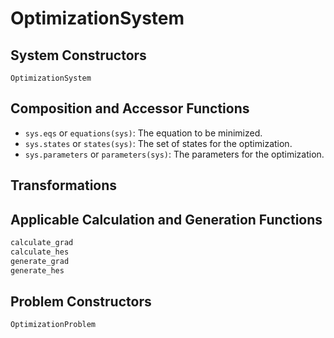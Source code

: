 # OptimizationSystem

## System Constructors

```@docs
OptimizationSystem
```

## Composition and Accessor Functions

- `sys.eqs` or `equations(sys)`: The equation to be minimized.
- `sys.states` or `states(sys)`: The set of states for the optimization.
- `sys.parameters` or `parameters(sys)`: The parameters for the optimization.

## Transformations

## Applicable Calculation and Generation Functions

```julia
calculate_grad
calculate_hes
generate_grad
generate_hes
```

## Problem Constructors

```@docs
OptimizationProblem
```
